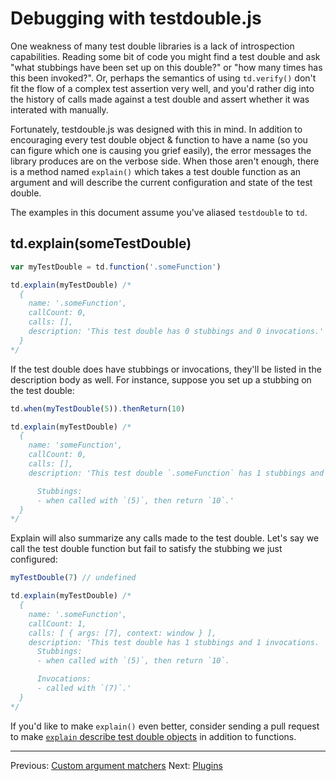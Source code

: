 # Debugging with testdouble.js

One weakness of many test double libraries is a lack of introspection capabilities.
Reading some bit of code you might find a test double and ask "what stubbings
have been set up on this double?" or "how many times has this been invoked?". Or,
perhaps the semantics of using `td.verify()` don't fit the flow of a complex test
assertion very well, and you'd rather dig into the history of calls made against
a test double and assert whether it was interated with manually.

Fortunately, testdouble.js was designed with this in mind. In addition to
encouraging every test double object & function to have a name (so you can figure
which one is causing you grief easily), the error messages the library produces
are on the verbose side. When those aren't enough, there is a method named
`explain()` which takes a test double function as an argument and will describe
the current configuration and state of the test double.

The examples in this document assume you've aliased `testdouble` to `td`.

## td.explain(someTestDouble)


``` javascript
var myTestDouble = td.function('.someFunction')

td.explain(myTestDouble) /*
  {
    name: '.someFunction',
    callCount: 0,
    calls: [],
    description: 'This test double has 0 stubbings and 0 invocations.'
  }
*/
```

If the test double does have stubbings or invocations, they'll be listed in the
description body as well. For instance, suppose you set up a stubbing on the
test double:

``` javascript
td.when(myTestDouble(5)).thenReturn(10)

td.explain(myTestDouble) /*
  {
    name: 'someFunction',
    callCount: 0,
    calls: [],
    description: 'This test double `.someFunction` has 1 stubbings and 0 invocations.

      Stubbings:
      - when called with `(5)`, then return `10`.'
  }
*/

```

Explain will also summarize any calls made to the test double. Let's say we
call the test double function but fail to satisfy the stubbing we just
configured:

``` javascript
myTestDouble(7) // undefined

td.explain(myTestDouble) /*
  {
    name: '.someFunction',
    callCount: 1,
    calls: [ { args: [7], context: window } ],
    description: 'This test double has 1 stubbings and 1 invocations.
      Stubbings:
      - when called with `(5)`, then return `10`.

      Invocations:
      - called with `(7)`.'
  }
*/
```

If you'd like to make `explain()` even better, consider sending a pull request
to make [`explain` describe test double objects](https://github.com/testdouble/testdouble.js/issues/48)
in addition to functions.

***
Previous: [Custom argument matchers](8-custom-matchers.md#custom-argument-matchers)
Next: [Plugins](A-plugins.md#plugins)
